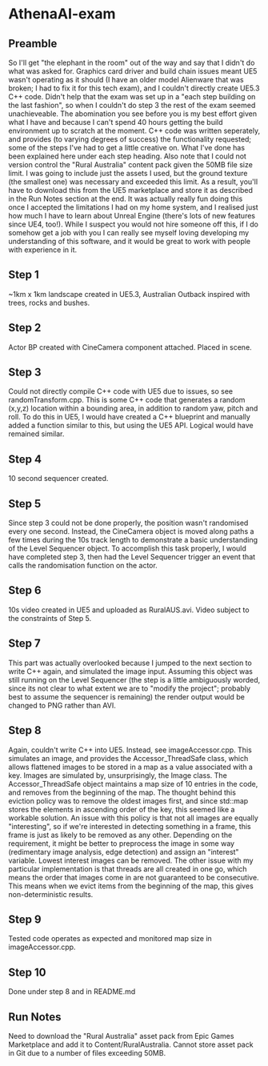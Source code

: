 # AthenaAI-exam

## Preamble
So I'll get "the elephant in the room" out of the way and say that I didn't do what was asked for. Graphics card driver and build chain issues meant UE5 wasn't operating as it should (I have an older model Alienware that was broken; I had to fix it for this tech exam), and I couldn't directly create UE5.3 C++ code. Didn't help that the exam was set up in a "each step building on the last fashion", so when I couldn't do step 3 the rest of the exam seemed unachieveable. The abomination you see before you is my best effort given what I have and because I can't spend 40 hours getting the build environment up to scratch at the moment. C++ code was written seperately, and provides (to varying degrees of success) the functionality requested; some of the steps I've had to get a little creative on. What I've done has been explained here under each step heading. Also note that I could not version control the "Rural Australia" content pack given the 50MB file size limit. I was going to include just the assets I used, but the ground texture (the smallest one) was necessary and exceeded this limit. As a result, you'll have to download this from the UE5 marketplace and store it as described in the Run Notes section at the end. It was actually really fun doing this once I accepted the limitations I had on my home system, and I realised just how much I have to learn about Unreal Engine (there's lots of new features since UE4, too!). While I suspect you would not hire someone off this, if I do somehow get a job with you I can really see myself loving developing my understanding of this software, and it would be great to work with people with experience in it. 


## Step 1
~1km x 1km landscape created in UE5.3, Australian Outback inspired with trees, rocks and bushes.

## Step 2
Actor BP created with CineCamera component attached. Placed in scene.

## Step 3
Could not directly compile C++ code with UE5 due to issues, so see randomTransform.cpp. This is some C++ code that generates a random (x,y,z) location within a bounding area, in addition to random yaw, pitch and roll. To do this in UE5, I would have created a C++ blueprint and manually added a function similar to this, but using the UE5 API. Logical would have remained similar. 

## Step 4
10 second sequencer created.

## Step 5
Since step 3 could not be done properly, the position wasn't randomised every one second. Instead, the CineCamera object is moved along paths a few times during the 10s track length to demonstrate a basic understanding of the Level Sequencer object. To accomplish this task properly, I would have completed step 3, then had the Level Sequencer trigger an event that calls the randomisation function on the actor. 

## Step 6
10s video created in UE5 and uploaded as RuralAUS.avi. Video subject to the constraints of Step 5.

## Step 7
This part was actually overlooked because I jumped to the next section to write C++ again, and simulated the image input. Assuming this object was still running on the Level Sequencer (the step is a little ambiguously worded, since its not clear to what extent we are to "modify the project"; probably best to assume the sequencer is remaining) the render output would be changed to PNG rather than AVI.

## Step 8
Again, couldn't write C++ into UE5. Instead, see imageAccessor.cpp. This simulates an image, and provides the Accessor_ThreadSafe class, which allows flattened images to be stored in a map as a value associated with a key. Images are simulated by, unsurprisingly, the Image class. The Accessor_ThreadSafe object maintains a map size of 10 entries in the code, and removes from the beginning of the map. The thought behind this eviction policy was to remove the oldest images first, and since std::map stores the elements in ascending order of the key, this seemed like a workable solution. An issue with this policy is that not all images are equally "interesting", so if we're interested in detecting something in a frame, this frame is just as likely to be removed as any other. Depending on the requirement, it might be better to preprocess the image in some way (redimentary image analysis, edge detection) and assign an "interest" variable. Lowest interest images can be removed. The other issue with my particular implementation is that threads are all created in one go, which means the order that images come in are not guaranteed to be consecutive. This means when we evict items from the beginning of the map, this gives non-deterministic results.

## Step 9
Tested code operates as expected and monitored map size in imageAccessor.cpp.

## Step 10
Done under step 8 and in README.md

## Run Notes
Need to download the "Rural Australia" asset pack from Epic Games Marketplace and add it to Content/RuralAustralia. Cannot store asset pack in Git due to a number of files exceeding 50MB.